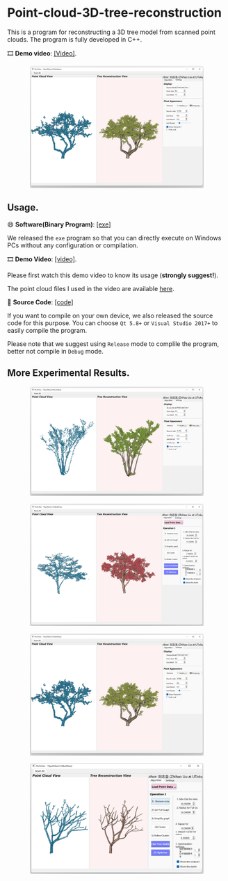 # Point-cloud-3D-tree-reconstruction

This is a program for reconstructing a 3D tree model from scanned point clouds. The program is fully developed in C++.

🎞️ **Demo video**: [[Video]](https://drive.google.com/file/d/1sX3tNEdxsmSTkAFL4GsnzzMajR-hw_qR/view?usp=sharing).

<p align="center">
<img src="https://github.com/RyuZhihao123/Point-cloud-3D-tree-reconstruction/blob/main/Fig_Peach.png" alt="Description" width="400"/>
</p>

## Usage.

😄 **Software(Binary Program)**: [[exe]](https://github.com/RyuZhihao123/Point-cloud-3D-tree-reconstruction/tree/main/TreeFromPoints_exe)

We released the ``exe`` program so that you can directly execute on Windows PCs without any configuration or compilation.

🎞️ **Demo Video**: [[video]](https://drive.google.com/file/d/1sX3tNEdxsmSTkAFL4GsnzzMajR-hw_qR/view?usp=sharing).

Please first watch this demo video to know its usage (**strongly suggest!**).

The point cloud files I used in the video are available [here](https://github.com/RyuZhihao123/Point-cloud-3D-tree-reconstruction/tree/main/Example_PointClouds).

📂 **Source Code**: [[code]](https://github.com/RyuZhihao123/Point-cloud-3D-tree-reconstruction/tree/main/TreeFromPoints_codes)

If you want to compile on your own device, we also released the source code for this purpose.
You can choose ``Qt 5.8+`` or ``Visual Studio 2017+`` to easily compile the program.

Please note that we suggest using ``Release`` mode to complile the program, better not compile in ``Debug`` mode.




## More Experimental Results.
<p align="center">
<img src="https://github.com/RyuZhihao123/Point-cloud-3D-tree-reconstruction/blob/main/Fig_Cercis.png" alt="Description" width="400"/>
</p>
<p align="center">
<img src="https://github.com/RyuZhihao123/Point-cloud-3D-tree-reconstruction/blob/main/Fig_Maple.png" alt="Description" width="400"/>
</p>
<p align="center">
<img src="https://github.com/RyuZhihao123/Point-cloud-3D-tree-reconstruction/blob/main/Fig_Peach.png" alt="Description" width="400"/>
</p>
<p align="center">
<img src="https://github.com/RyuZhihao123/Point-cloud-3D-tree-reconstruction/blob/main/Fig_default.png" alt="Description" width="400"/>
</p>
